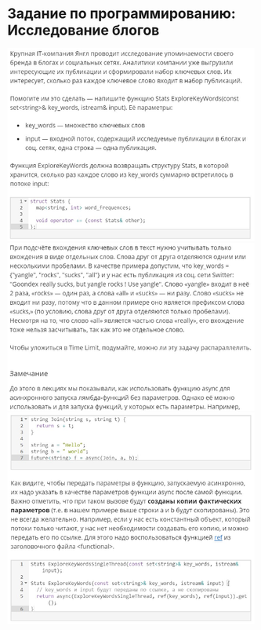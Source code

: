 # Задание по программированию: Исследование блогов
![image](./../../assets/194.jpg)
![image](./../../assets/195.jpg)
![image](./../../assets/196.jpg)
